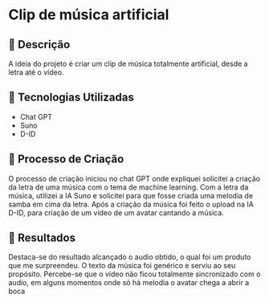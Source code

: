 # Clip de música artificial

## 📒 Descrição
A ideia do projeto é criar um clip de música totalmente artificial, desde a letra até o vídeo.

## 🤖 Tecnologias Utilizadas
- Chat GPT
- Suno
- D-ID

## 🧐 Processo de Criação
O processo de criação iniciou no chat GPT onde expliquei solicitei a criação da letra de uma música com o tema de machine learning. Com a letra da música, utilizei a IA Suno e solicitei para que fosse criada uma melodia de samba em cima da letra. Após a criação da música foi feito o upload na IA D-ID, para criação de um vídeo de um avatar cantando a música.

## 🚀 Resultados
Destaca-se do resultado alcançado o audio obtido, o qual foi um produto que me surpreendeu. O texto da música foi genérico e serviu ao seu propósito. Percebe-se que o vídeo não ficou totalmente sincronizado com o audio, em alguns momentos onde só há melodia o avatar chega a abrir a boca

